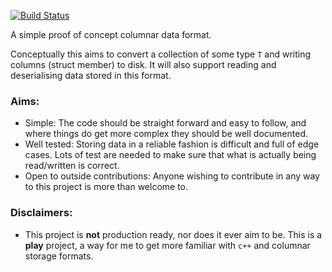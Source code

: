[![Build Status](https://travis-ci.org/dthg/column_store.svg?branch=master)](https://travis-ci.org/dthg/column_store)

A simple proof of concept columnar data format.

Conceptually this aims to convert a collection of some type `T` and writing columns (struct member) to disk.
It will also support reading and deserialising data stored in this format. 

### Aims:
 - Simple:
  The code should be straight forward and easy to follow, and where things do get more complex they should be well documented.
 - Well tested:
  Storing data in a reliable fashion is difficult and full of edge cases. Lots of test are needed to make sure that
  what is actually being read/written is correct.
 - Open to outside contributions:
  Anyone wishing to contribute in any way to this project is more than welcome to.

### Disclaimers:
 - This project is **not** production ready, nor does it ever aim to be. This is a __play__ project, a way for me 
  to get more familiar with `c++` and columnar storage formats.
